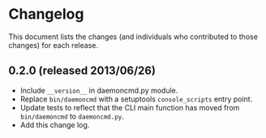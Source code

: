 # Changelog

This document lists the changes (and individuals who contributed to those
changes) for each release.


## 0.2.0 (released 2013/06/26)

- Include `__version__` in daemoncmd.py module.
- Replace `bin/daemoncmd` with a setuptools `console_scripts` entry point.
- Update tests to reflect that the CLI main function has moved from
  `bin/daemoncmd` to `daemoncmd.py`.
- Add this change log.

